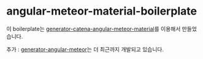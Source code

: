 # angular-meteor-material-boilerplate

이 boilerplate는 [generator-catena-angular-meteor-material](https://github.com/damirkusar/generator-catena-angular-meteor-material)를 이용해서 만들었습니다.


추가 : 
[generator-angular-meteor](https://github.com/ndxbxrme/)는 더 최근까지 개발되고 있습니다.
